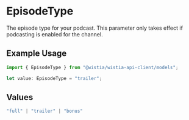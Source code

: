 # EpisodeType

The episode type for your podcast.  This parameter only takes effect if podcasting is enabled for the channel.

## Example Usage

```typescript
import { EpisodeType } from "@wistia/wistia-api-client/models";

let value: EpisodeType = "trailer";
```

## Values

```typescript
"full" | "trailer" | "bonus"
```